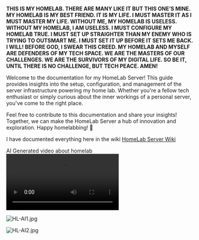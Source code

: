 **THIS IS MY HOMELAB. THERE ARE MANY LIKE IT BUT THIS ONE’S MINE. MY HOMELAB IS MY BEST FRIEND. IT IS MY LIFE. I MUST MASTER IT AS I MUST MASTER MY LIFE. WITHOUT ME, MY HOMELAB IS USELESS. WITHOUT MY HOMELAB, I AM USELESS. I MUST CONFIGURE MY HOMELAB TRUE. I MUST SET UP STRAIGHTER THAN MY ENEMY WHO IS TRYING TO OUTSMART ME. I MUST SET IT UP BEFORE IT SETS ME BACK. I WILL! BEFORE GOD, I SWEAR THIS CREED. MY HOMELAB AND MYSELF ARE DEFENDERS OF MY TECH SPACE. WE ARE THE MASTERS OF OUR CHALLENGES. WE ARE THE SURVIVORS OF MY DIGITAL LIFE. SO BE IT, UNTIL THERE IS NO CHALLENGE, BUT TECH PEACE. AMEN!**

Welcome to the documentation for my HomeLab Server! This guide provides insights into the setup, configuration, and management of the server infrastructure powering my home lab. Whether you're a fellow tech enthusiast or simply curious about the inner workings of a personal server, you've come to the right place. 

Feel free to contribute to this documentation and share your insights! Together, we can make the HomeLab Server a hub of innovation and exploration. Happy homelabbing! 🚀

I have documented everything here in the wiki [HomeLab Server Wiki](https://github.com/zerneo85/Homelab-Configuration-Documentation/wiki)

AI Generated video about homelab
<video controls src="images/BuildYourSmartHomeServerToday!.mp4" title="AI Generated video about homelab"></video>

![HL-AI1.jpg](https://github.com/zerneo85/Homelab-Configuration-Documentation/blob/main/images/HL-AI1.jpg)

![HL-AI2.jpg](https://github.com/zerneo85/Homelab-Configuration-Documentation/blob/main/images/HL-AI2.jpg)

